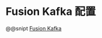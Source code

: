 # Fusion Kafka 配置

@@snipt [Fusion Kafka](../../../../../fusion-kafka/src/main/resources/reference.conf)
